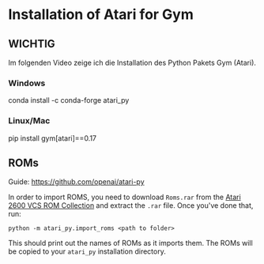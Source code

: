 # Installation of Atari for Gym

## WICHTIG

Im folgenden Video zeige ich die Installation des Python Pakets Gym (Atari).

### Windows

conda install -c conda-forge atari_py

### Linux/Mac

pip install gym[atari]==0.17

## ROMs

Guide: <https://github.com/openai/atari-py>

In order to import ROMS, you need to download `Roms.rar` from the [Atari 2600 VCS ROM Collection](http://www.atarimania.com/rom_collection_archive_atari_2600_roms.html) and extract the `.rar` file.  Once you've done that, run:

`python -m atari_py.import_roms <path to folder>`

This should print out the names of ROMs as it imports them.  The ROMs will be copied to your `atari_py` installation directory.
